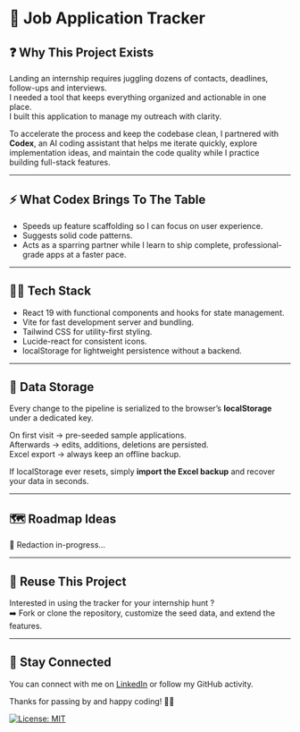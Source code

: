 # 📌 Job Application Tracker

## ❓ Why This Project Exists
Landing an internship requires juggling dozens of contacts, deadlines, follow-ups and interviews.  
I needed a tool that keeps everything organized and actionable in one place.  
I built this application to manage my outreach with clarity.  

To accelerate the process and keep the codebase clean, I partnered with **Codex**, an AI coding assistant that helps me iterate quickly, explore implementation ideas, and maintain the code quality while I practice building full-stack features.

---

## ⚡ What Codex Brings To The Table
- Speeds up feature scaffolding so I can focus on user experience.  
- Suggests solid code patterns.  
- Acts as a sparring partner while I learn to ship complete, professional-grade apps at a faster pace.  

---

## 🧑‍💻 Tech Stack
- React 19 with functional components and hooks for state management.  
- Vite for fast development server and bundling.  
- Tailwind CSS for utility-first styling.  
- Lucide-react for consistent icons.  
- localStorage for lightweight persistence without a backend.  

---

## 💾 Data Storage
Every change to the pipeline is serialized to the browser’s **localStorage** under a dedicated key.  

On first visit → pre-seeded sample applications.  
Afterwards → edits, additions, deletions are persisted.  
Excel export → always keep an offline backup.  

If localStorage ever resets, simply **import the Excel backup** and recover your data in seconds.  

---

## 🗺 Roadmap Ideas
🚧 Redaction in-progress...  

---

## 🤝 Reuse This Project
Interested in using the tracker for your internship hunt ?  
➡️ Fork or clone the repository, customize the seed data, and extend the features.  

---

## 📡 Stay Connected

You can connect with me on [LinkedIn](https://www.linkedin.com/in/hugo-rdg/) or follow my GitHub activity.

Thanks for passing by and happy coding! 🚀🐍

[![License: MIT](https://img.shields.io/badge/License-MIT-yellow.svg)](https://opensource.org/licenses/MIT)

